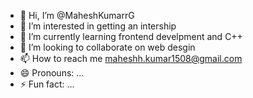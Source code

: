 - 👋 Hi, I’m @MaheshKumarrG
- 👀 I’m interested in getting an intership
- 🌱 I’m currently learning frontend develpment and C++
- 💞️ I’m looking to collaborate on web desgin
- 📫 How to reach me maheshh.kumar1508@gmail.com
- 😄 Pronouns: ...
- ⚡ Fun fact: ...

<!---
MaheshKumarrG/MaheshKumarrG is a ✨ special ✨ repository because its `README.md` (this file) appears on your GitHub profile.
You can click the Preview link to take a look at your changes.
--->
